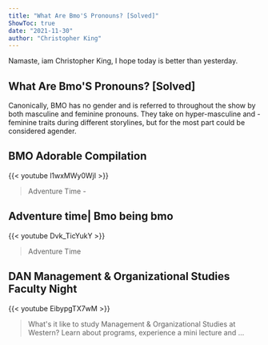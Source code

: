 ```yaml
---
title: "What Are Bmo'S Pronouns? [Solved]"
ShowToc: true 
date: "2021-11-30"
author: "Christopher King" 
---
```


Namaste, iam Christopher King, I hope today is better than yesterday.
## What Are Bmo'S Pronouns? [Solved]
Canonically, BMO has no gender and is referred to throughout the show by both masculine and feminine pronouns. They take on hyper-masculine and -feminine traits during different storylines, but for the most part could be considered agender.

## BMO Adorable Compilation
{{< youtube l1wxMWy0WjI >}}
>Adventure Time - 

## Adventure time| Bmo being bmo
{{< youtube Dvk_TicYukY >}}
>Adventure Time

## DAN Management & Organizational Studies Faculty Night
{{< youtube EibypgTX7wM >}}
>What's it like to study Management & Organizational Studies at Western? Learn about programs, experience a mini lecture and ...

